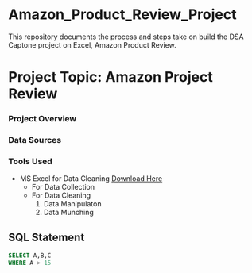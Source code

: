 # Amazon_Product_Review_Project
This repository documents the process and steps take on build the DSA Captone project on Excel, Amazon Product Review.

# Project Topic: Amazon Project Review

### Project Overview

### Data Sources

### Tools Used

- MS Excel for Data Cleaning [Download Here](https://www.microsoft.com)
  - For Data Collection
  - For Data Cleaning
     1. Data Manipulaton
     2. Data Munching

## SQL Statement

```SQL
SELECT A,B,C
WHERE A > 15

```

 
